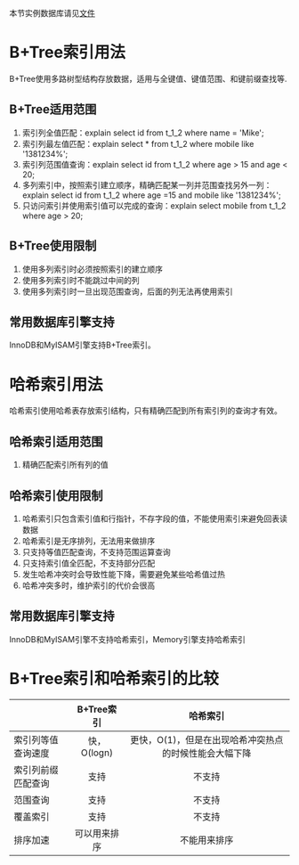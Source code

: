 本节实例数据库请见[文件](./1.2/create_table.sql)

# B+Tree索引用法

B+Tree使用多路树型结构存放数据，适用与全键值、键值范围、和键前缀查找等.

## B+Tree适用范围

1. 索引列全值匹配：explain select id from t_1_2 where name = 'Mike';
2. 索引列最左值匹配：explain select * from t_1_2 where mobile like '1381234%';
3. 索引列范围值查询：explain select id from t_1_2 where age > 15 and age < 20;
4. 多列索引中，按照索引建立顺序，精确匹配某一列并范围查找另外一列：explain select id from t_1_2 where age =15 and mobile like '1381234%';
5. 只访问索引并使用索引值可以完成的查询：explain select mobile from t_1_2 where age > 20;

## B+Tree使用限制

1. 使用多列索引时必须按照索引的建立顺序
2. 使用多列索引时不能跳过中间的列
3. 使用多列索引时一旦出现范围查询，后面的列无法再使用索引

## 常用数据库引擎支持

InnoDB和MyISAM引擎支持B+Tree索引。

# 哈希索引用法

哈希索引使用哈希表存放索引结构，只有精确匹配到所有索引列的查询才有效。

## 哈希索引适用范围

1. 精确匹配索引所有列的值

## 哈希索引使用限制

1. 哈希索引只包含索引值和行指针，不存字段的值，不能使用索引来避免回表读数据
2. 哈希索引是无序排列，无法用来做排序
3. 只支持等值匹配查询，不支持范围运算查询
4. 只支持索引值全匹配，不支持部分匹配
5. 发生哈希冲突时会导致性能下降，需要避免某些哈希值过热
6. 哈希冲突多时，维护索引的代价会很高

## 常用数据库引擎支持

InnoDB和MyISAM引擎不支持哈希索引，Memory引擎支持哈希索引

# B+Tree索引和哈希索引的比较

|                    |  B+Tree索引  |                        哈希索引                        |
| ------------------ | :----------: | :----------------------------------------------------: |
| 索引列等值查询速度 | 快，O(logn)  | 更快，O(1)，但是在出现哈希冲突热点的时候性能会大幅下降 |
| 索引列前缀匹配查询 |     支持     |                         不支持                         |
| 范围查询           |     支持     |                         不支持                         |
| 覆盖索引           |     支持     |                         不支持                         |
| 排序加速           | 可以用来排序 |                      不能用来排序                      |